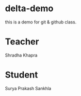# delta-demo
this is a demo for git &amp; github class.

# Teacher
Shradha Khapra

# Student
Surya Prakash Sankhla